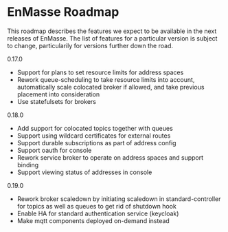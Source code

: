 # EnMasse Roadmap

This roadmap describes the features we expect to be available in the next releases of EnMasse. The list of features for a particular version is subject to change, particularily for versions further down the road.

0.17.0
* Support for plans to set resource limits for address spaces
* Rework queue-scheduling to take resource limits into account, automatically scale colocated
  broker if allowed, and take previous placement into consideration
* Use statefulsets for brokers

0.18.0
* Add support for colocated topics together with queues
* Support using wildcard certificates for external routes
* Support durable subscriptions as part of address config
* Support oauth for console
* Rework service broker to operate on address spaces and support binding
* Support viewing status of addresses in console

0.19.0
* Rework broker scaledown by initiating scaledown in standard-controller for topics as well as queues to get rid of shutdown hook
* Enable HA for standard authentication service (keycloak) 
* Make mqtt components deployed on-demand instead


















































































































































































































































































































































































































































































































































































































































































































































































































































































